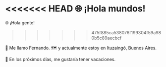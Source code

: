 <<<<<<< HEAD
🌐 ¡Hola mundos!
=======
🌐 ¡Hola gente!
>>>>>>> 475f885ca538076f199304f59a980b5c89aecbcf

👋 Me llamo Fernando.
🗺️ y actualmente estoy en Ituzaingó, Buenos Aires.

📆 En los próximos días, me gustaría tener vacaciones.
